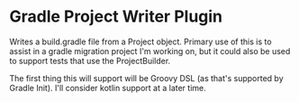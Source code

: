 # Gradle Project Writer Plugin
Writes a build.gradle file from a Project object. Primary use of this is to assist in a gradle migration project I'm
working on, but it could also be used to support tests that use the ProjectBuilder.

The first thing this will support will be Groovy DSL (as that's supported by Gradle Init). I'll consider kotlin support
at a later time.
